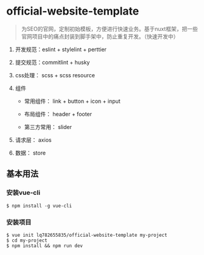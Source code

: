 # official-website-template

 > 为SEO的官网，定制初始模板，方便进行快速业务。基于nuxt框架，把一些官网项目中的痛点封装到脚手架中，防止重复开发。（快速开发中）

1. 开发规范：eslint + stylelint + perttier

1. 提交规范：commitlint + husky

1. css处理： scss + scss resource

1. 组件 

   * 常用组件： link + button + icon + input

   * 布局组件： header + footer

   * 第三方常用： slider

1. 请求层： axios

1. 数据： store

## 基本用法

### 安装vue-cli

``` shell
$ npm install -g vue-cli
```

### 安装项目

``` shell
$ vue init lq782655835/official-website-template my-project
$ cd my-project
$ npm install && npm run dev
```